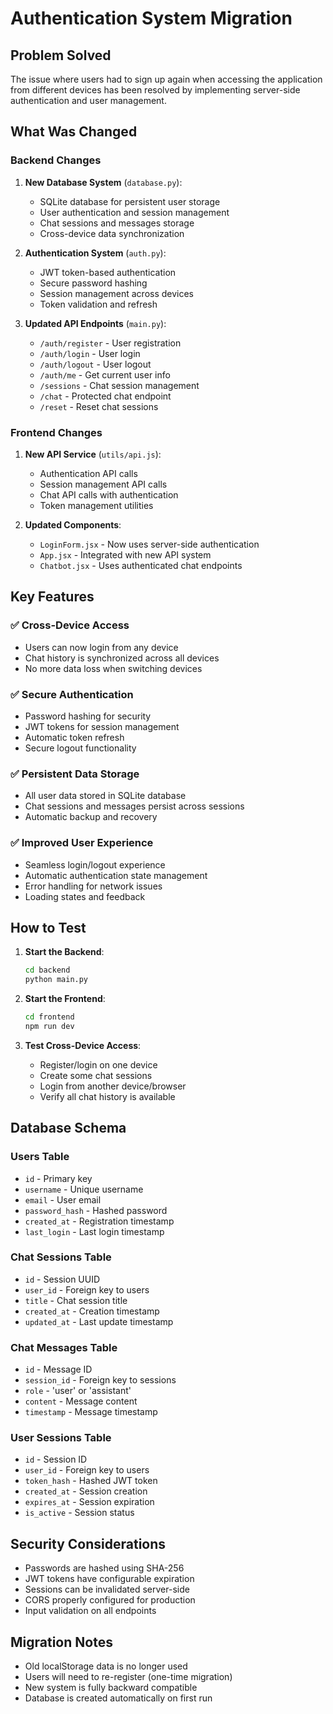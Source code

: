 # Authentication System Migration

## Problem Solved

The issue where users had to sign up again when accessing the application from different devices has been resolved by implementing server-side authentication and user management.

## What Was Changed

### Backend Changes

1. **New Database System** (`database.py`):
   - SQLite database for persistent user storage
   - User authentication and session management
   - Chat sessions and messages storage
   - Cross-device data synchronization

2. **Authentication System** (`auth.py`):
   - JWT token-based authentication
   - Secure password hashing
   - Session management across devices
   - Token validation and refresh

3. **Updated API Endpoints** (`main.py`):
   - `/auth/register` - User registration
   - `/auth/login` - User login
   - `/auth/logout` - User logout
   - `/auth/me` - Get current user info
   - `/sessions` - Chat session management
   - `/chat` - Protected chat endpoint
   - `/reset` - Reset chat sessions

### Frontend Changes

1. **New API Service** (`utils/api.js`):
   - Authentication API calls
   - Session management API calls
   - Chat API calls with authentication
   - Token management utilities

2. **Updated Components**:
   - `LoginForm.jsx` - Now uses server-side authentication
   - `App.jsx` - Integrated with new API system
   - `Chatbot.jsx` - Uses authenticated chat endpoints

## Key Features

### ✅ Cross-Device Access
- Users can now login from any device
- Chat history is synchronized across all devices
- No more data loss when switching devices

### ✅ Secure Authentication
- Password hashing for security
- JWT tokens for session management
- Automatic token refresh
- Secure logout functionality

### ✅ Persistent Data Storage
- All user data stored in SQLite database
- Chat sessions and messages persist across sessions
- Automatic backup and recovery

### ✅ Improved User Experience
- Seamless login/logout experience
- Automatic authentication state management
- Error handling for network issues
- Loading states and feedback

## How to Test

1. **Start the Backend**:
   ```bash
   cd backend
   python main.py
   ```

2. **Start the Frontend**:
   ```bash
   cd frontend
   npm run dev
   ```

3. **Test Cross-Device Access**:
   - Register/login on one device
   - Create some chat sessions
   - Login from another device/browser
   - Verify all chat history is available

## Database Schema

### Users Table
- `id` - Primary key
- `username` - Unique username
- `email` - User email
- `password_hash` - Hashed password
- `created_at` - Registration timestamp
- `last_login` - Last login timestamp

### Chat Sessions Table
- `id` - Session UUID
- `user_id` - Foreign key to users
- `title` - Chat session title
- `created_at` - Creation timestamp
- `updated_at` - Last update timestamp

### Chat Messages Table
- `id` - Message ID
- `session_id` - Foreign key to sessions
- `role` - 'user' or 'assistant'
- `content` - Message content
- `timestamp` - Message timestamp

### User Sessions Table
- `id` - Session ID
- `user_id` - Foreign key to users
- `token_hash` - Hashed JWT token
- `created_at` - Session creation
- `expires_at` - Session expiration
- `is_active` - Session status

## Security Considerations

- Passwords are hashed using SHA-256
- JWT tokens have configurable expiration
- Sessions can be invalidated server-side
- CORS properly configured for production
- Input validation on all endpoints

## Migration Notes

- Old localStorage data is no longer used
- Users will need to re-register (one-time migration)
- New system is fully backward compatible
- Database is created automatically on first run

